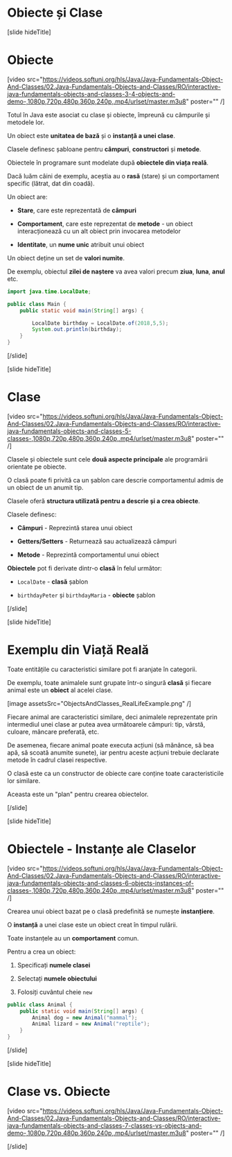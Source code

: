 # Obiecte și Clase


[slide hideTitle]

# Obiecte

[video src="https://videos.softuni.org/hls/Java/Java-Fundamentals-Object-And-Classes/02.Java-Fundamentals-Objects-and-Classes/RO/interactive-java-fundamentals-objects-and-classes-3-4-objects-and-demo-,1080p,720p,480p,360p,240p,.mp4/urlset/master.m3u8" poster="" /]

Totul în Java este asociat cu clase și obiecte, împreună cu câmpurile și metodele lor.

Un obiect este **unitatea de bază** și o **instanță a unei clase**.

Clasele definesc șabloane pentru **câmpuri**, **constructori** și **metode**.

Obiectele în programare sunt modelate după **obiectele din viața reală**.

Dacă luăm câini de exemplu, aceștia au o **rasă** (stare) și un comportament specific (lătrat, dat din coadă).

Un obiect are:

- **Stare**, care este reprezentată de **câmpuri**

- **Comportament**, care este reprezentat de **metode** - un obiect interacționează cu un alt obiect prin invocarea metodelor

- **Identitate**, un **nume unic** atribuit unui obiect

Un obiect deține un set de **valori numite**.

De exemplu, obiectul **zilei de naștere** va avea valori precum **ziua**, **luna**, **anul** etc.

```java live no-template
import java.time.LocalDate;

public class Main {
    public static void main(String[] args) {

        LocalDate birthday = LocalDate.of(2018,5,5);
        System.out.println(birthday);
    }
}
```
[/slide]


[slide hideTitle]
# Clase

[video src="https://videos.softuni.org/hls/Java/Java-Fundamentals-Object-And-Classes/02.Java-Fundamentals-Objects-and-Classes/RO/interactive-java-fundamentals-objects-and-classes-5-classes-,1080p,720p,480p,360p,240p,.mp4/urlset/master.m3u8" poster="" /]

Clasele și obiectele sunt cele **două aspecte principale** ale programării orientate pe obiecte.

O clasă poate fi privită ca un șablon care descrie comportamentul admis de un obiect de un anumit tip.

Clasele oferă **structura utilizată pentru a descrie și a crea obiecte**.

Clasele definesc:

- **Câmpuri** - Reprezintă starea unui obiect

- **Getters/Setters** - Returnează sau actualizează câmpuri

- **Metode** - Reprezintă comportamentul unui obiect


**Obiectele** pot fi derivate dintr-o **clasă** în felul următor:

- `LocalDate` - **clasă** șablon

- `birthdayPeter` și `birthdayMaria` - **obiecte** șablon


[/slide]

[slide hideTitle]

# Exemplu din Viață Reală

Toate entitățile cu caracteristici similare pot fi aranjate în categorii.

De exemplu, toate animalele sunt grupate într-o singură **clasă** și fiecare animal este un **obiect** al acelei clase.

[image assetsSrc="ObjectsAndClasses_RealLifeExample.png" /]

Fiecare animal are caracteristici similare, deci animalele reprezentate prin intermediul unei clase ar putea avea următoarele câmpuri: tip, vârstă, culoare, mâncare preferată, etc.

De asemenea, fiecare animal poate executa acțiuni \(să mănânce, să bea apă, să scoată anumite sunete\), iar pentru aceste acțiuni trebuie declarate metode în cadrul clasei respective.

O clasă este ca un constructor de obiecte care conține toate caracteristicile lor similare. 

Aceasta este un "plan" pentru crearea obiectelor.


[/slide]

[slide hideTitle]
# Obiectele - Instanțe ale Claselor

[video src="https://videos.softuni.org/hls/Java/Java-Fundamentals-Object-And-Classes/02.Java-Fundamentals-Objects-and-Classes/RO/interactive-java-fundamentals-objects-and-classes-6-objects-instances-of-classes-,1080p,720p,480p,360p,240p,.mp4/urlset/master.m3u8" poster="" /]

Crearea unui obiect bazat pe o clasă predefinită se numește **instanțiere**.

O **instanță** a unei clase este un obiect creat în timpul rulării.

Toate instanțele au un **comportament** comun.

Pentru a crea un obiect:

1) Specificați **numele clasei**

2) Selectați **numele obiectului**

3) Folosiți cuvântul cheie `new`

```java
public class Animal {
    public static void main(String[] args) {
        Animal dog = new Animal("mammal");
        Animal lizard = new Animal("reptile");
    }
}
```

[/slide]

[slide hideTitle]

# Clase vs. Obiecte

[video src="https://videos.softuni.org/hls/Java/Java-Fundamentals-Object-And-Classes/02.Java-Fundamentals-Objects-and-Classes/RO/interactive-java-fundamentals-objects-and-classes-7-classes-vs-objects-and-demo-,1080p,720p,480p,360p,240p,.mp4/urlset/master.m3u8" poster="" /]

[/slide]
